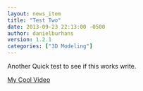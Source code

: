 ```yaml
---
layout: news_item
title: "Test Two"
date: 2013-09-23 22:13:00 -0500
author: danielburhans
version: 1.2.1
categories: ["3D Modeling"]
---
```


Another Quick test to see if this works write.

[My Cool Video](https://github.com/asdfdsf)